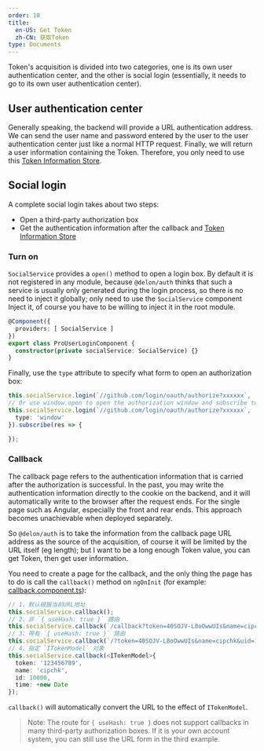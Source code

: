 ```yaml
---
order: 10
title: 
  en-US: Get Token
  zh-CN: 获取Token
type: Documents
---
```


Token's acquisition is divided into two categories, one is its own user authentication center, and the other is social login (essentially, it needs to go to its own user authentication center).

## User authentication center

Generally speaking, the backend will provide a URL authentication address. We can send the user name and password entered by the user to the user authentication center just like a normal HTTP request. Finally, we will return a user information containing the Token. Therefore, you only need to use this [Token Information Store](/auth/set).

## Social login

A complete social login takes about two steps:

- Open a third-party authorization box
- Get the authentication information after the callback and [Token Information Store](/auth/set)


### Turn on

`SocialService` provides a `open()` method to open a login box. By default it is not registered in any module, because `@delon/auth` thinks that such a service is usually only generated during the login process, so there is no need to inject it globally; only need to use the `SocialService` component Inject it, of course you have to be willing to inject it in the root module.


```ts
@Component({
  providers: [ SocialService ]
})
export class ProUserLoginComponent {
  constructor(private socialService: SocialService) {}
}
```

Finally, use the `type` attribute to specify what form to open an authorization box:

```ts
this.socialService.login(`//github.com/login/oauth/authorize?xxxxxx`, '/', { type: 'href' });
// Or use window.open to open the authorization window and subscribe to the results
this.socialService.login(`//github.com/login/oauth/authorize?xxxxxx`, '/', {
  type: 'window'
}).subscribe(res => {

});
```

### Callback

The callback page refers to the authentication information that is carried after the authorization is successful. In the past, you may write the authentication information directly to the cookie on the backend, and it will automatically write to the browser after the request ends. For the single page such as Angular, especially the front and rear ends. This approach becomes unachievable when deployed separately.

So `@delon/auth` is to take the information from the callback page URL address as the source of the acquisition, of course it will be limited by the URL itself (eg length); but I want to be a long enough Token value, you can get Token, then get user information.

You need to create a page for the callback, and the only thing the page has to do is call the `callback()` method on `ngOnInit` (for example: [callback.component.ts](https://github.com/ng-alain/ng-alain/blob/master/src/app/routes/callback/callback.component.ts#L24)):

```ts
// 1、默认根据当前URL地址
this.socialService.callback();
// 2、非 `{ useHash: true }` 路由
this.socialService.callback(`/callback?token=40SOJV-L8oOwwUIs&name=cipchk&uid=1`);
// 3、带有 `{ useHash: true }` 路由
this.socialService.callback(`/?token=40SOJV-L8oOwwUIs&name=cipchk&uid=1#/callback`);
// 4、指定 `ITokenModel` 对象
this.socialService.callback(<ITokenModel>{
  token: '123456789',
  name: 'cipchk',
  id: 10000,
  time: +new Date
});
```

`callback()` will automatically convert the URL to the effect of `ITokenModel`.

> Note: The route for `{ useHash: true }` does not support callbacks in many third-party authorization boxes. If it is your own account system, you can still use the URL form in the third example.
